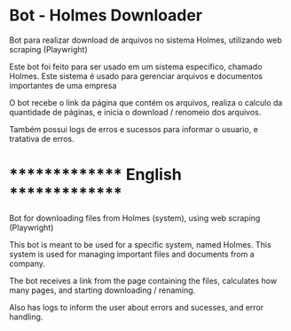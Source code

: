 # Bot - Holmes Downloader
Bot para realizar download de arquivos no sistema Holmes, utilizando web scraping (Playwright)

Este bot foi feito para ser usado em um sistema especifico, chamado Holmes. Este sistema é usado para gerenciar arquivos e documentos importantes de uma empresa

O bot recebe o link da página que contém os arquivos, realiza o calculo da quantidade de páginas, e inicia o download / renomeio dos arquivos.

Também possui logs de erros e sucessos para informar o usuario, e tratativa de erros.


# ************* English *************

Bot for downloading files from Holmes (system), using web scraping (Playwright)

This bot is meant to be used for a specific system, named Holmes. This system is used for managing important files and documents from a company.

The bot receives a link from the page containing the files, calculates how many pages, and starting downloading / renaming.

Also has logs to inform the user about errors and sucesses, and error handling.
